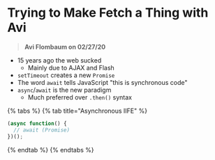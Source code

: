 # Trying to Make Fetch a Thing with Avi

> **Avi Flombaum on 02/27/20**

* 15 years ago the web sucked
  * Mainly due to AJAX and Flash
* `setTimeout` creates a new `Promise`
* The word `await` tells JavaScript "this is synchronous code"
* `async`/`await` is the new paradigm
  * Much preferred over `.then()` syntax

{% tabs %}
{% tab title="Asynchronous IIFE" %}
```javascript
(async function() {
  // await (Promise)
})();
```
{% endtab %}
{% endtabs %}

